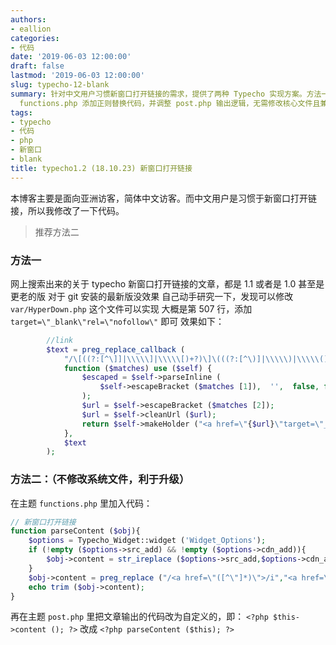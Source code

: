 ```yaml
---
authors:
- eallion
categories:
- 代码
date: '2019-06-03 12:00:00'
draft: false
lastmod: '2019-06-03 12:00:00'
slug: typecho-12-blank
summary: 针对中文用户习惯新窗口打开链接的需求，提供了两种 Typecho 实现方案。方法一直接修改系统文件 var/HyperDown.php，但不利于升级。推荐方法二通过主题
  functions.php 添加正则替换代码，并调整 post.php 输出逻辑，无需修改核心文件且兼容性更好。
tags:
- typecho
- 代码
- php
- 新窗口
- blank
title: typecho1.2 (18.10.23) 新窗口打开链接
---
```

本博客主要是面向亚洲访客，简体中文访客。而中文用户是习惯于新窗口打开链接，所以我修改了一下代码。

> 推荐方法二

### 方法一

网上搜索出来的关于 typecho 新窗口打开链接的文章，都是 1.1 或者是 1.0 甚至是更老的版
对于 git 安装的最新版没效果
自己动手研究一下，发现可以修改 `var/HyperDown.php` 这个文件可以实现
大概是第 507 行，添加 `target=\"_blank\"rel=\"nofollow\"` 即可
效果如下：

```php
        //link
        $text = preg_replace_callback (
            "/\[((?:[^\]]|\\\\\]|\\\\\[)+?)\]\(((?:[^\)]|\\\\\)|\\\\\()+?)\)/",
            function ($matches) use ($self) {
                $escaped = $self->parseInline (
                    $self->escapeBracket ($matches [1]),  '',  false, false
                );
                $url = $self->escapeBracket ($matches [2]);
                $url = $self->cleanUrl ($url);
                return $self->makeHolder ("<a href=\"{$url}\"target=\"_blank\"rel=\"nofollow\">{$escaped}</a>");
            },
            $text
        );
```

### 方法二：（不修改系统文件，利于升级）

在主题 `functions.php` 里加入代码：

```php
// 新窗口打开链接
function parseContent ($obj){
    $options = Typecho_Widget::widget ('Widget_Options');
    if (!empty ($options->src_add) && !empty ($options->cdn_add)){
        $obj->content = str_ireplace ($options->src_add,$options->cdn_add,$obj->content);
    }
    $obj->content = preg_replace ("/<a href=\"([^\"]*)\">/i","<a href=\"\\1\" target=\"_blank\" rel=\"nofollow\">", $obj->content);
    echo trim ($obj->content);
}
```

再在主题 `post.php` 里把文章输出的代码改为自定义的，即：
`<?php $this->content (); ?>` 改成 `<?php parseContent ($this); ?>`